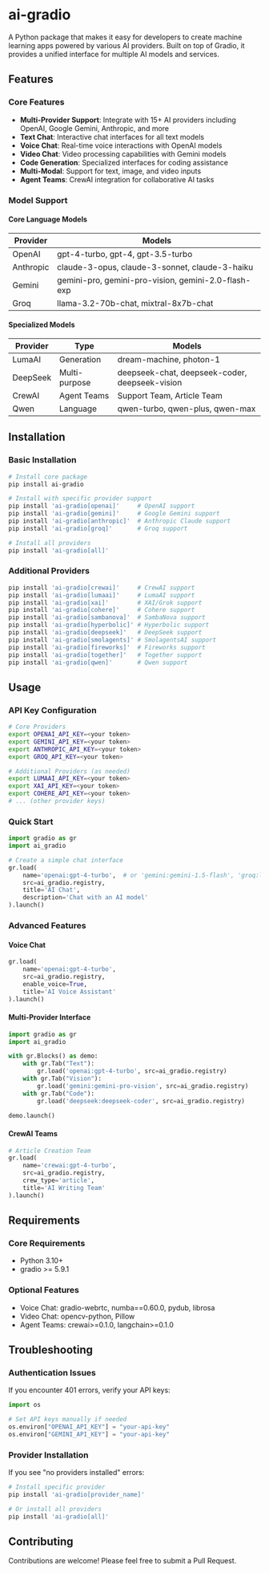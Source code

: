 # ai-gradio

A Python package that makes it easy for developers to create machine learning apps powered by various AI providers. Built on top of Gradio, it provides a unified interface for multiple AI models and services.

## Features

### Core Features
- **Multi-Provider Support**: Integrate with 15+ AI providers including OpenAI, Google Gemini, Anthropic, and more
- **Text Chat**: Interactive chat interfaces for all text models
- **Voice Chat**: Real-time voice interactions with OpenAI models
- **Video Chat**: Video processing capabilities with Gemini models
- **Code Generation**: Specialized interfaces for coding assistance
- **Multi-Modal**: Support for text, image, and video inputs
- **Agent Teams**: CrewAI integration for collaborative AI tasks

### Model Support

#### Core Language Models
| Provider | Models |
|----------|---------|
| OpenAI | gpt-4-turbo, gpt-4, gpt-3.5-turbo |
| Anthropic | claude-3-opus, claude-3-sonnet, claude-3-haiku |
| Gemini | gemini-pro, gemini-pro-vision, gemini-2.0-flash-exp |
| Groq | llama-3.2-70b-chat, mixtral-8x7b-chat |

#### Specialized Models
| Provider | Type | Models |
|----------|------|---------|
| LumaAI | Generation | dream-machine, photon-1 |
| DeepSeek | Multi-purpose | deepseek-chat, deepseek-coder, deepseek-vision |
| CrewAI | Agent Teams | Support Team, Article Team |
| Qwen | Language | qwen-turbo, qwen-plus, qwen-max |

## Installation

### Basic Installation
```bash
# Install core package
pip install ai-gradio

# Install with specific provider support
pip install 'ai-gradio[openai]'     # OpenAI support
pip install 'ai-gradio[gemini]'     # Google Gemini support
pip install 'ai-gradio[anthropic]'  # Anthropic Claude support
pip install 'ai-gradio[groq]'       # Groq support

# Install all providers
pip install 'ai-gradio[all]'
```

### Additional Providers
```bash
pip install 'ai-gradio[crewai]'     # CrewAI support
pip install 'ai-gradio[lumaai]'     # LumaAI support
pip install 'ai-gradio[xai]'        # XAI/Grok support
pip install 'ai-gradio[cohere]'     # Cohere support
pip install 'ai-gradio[sambanova]'  # SambaNova support
pip install 'ai-gradio[hyperbolic]' # Hyperbolic support
pip install 'ai-gradio[deepseek]'   # DeepSeek support
pip install 'ai-gradio[smolagents]' # SmolagentsAI support
pip install 'ai-gradio[fireworks]'  # Fireworks support
pip install 'ai-gradio[together]'   # Together support
pip install 'ai-gradio[qwen]'       # Qwen support
```

## Usage

### API Key Configuration
```bash
# Core Providers
export OPENAI_API_KEY=<your token>
export GEMINI_API_KEY=<your token>
export ANTHROPIC_API_KEY=<your token>
export GROQ_API_KEY=<your token>

# Additional Providers (as needed)
export LUMAAI_API_KEY=<your token>
export XAI_API_KEY=<your token>
export COHERE_API_KEY=<your token>
# ... (other provider keys)
```

### Quick Start
```python
import gradio as gr
import ai_gradio

# Create a simple chat interface
gr.load(
    name='openai:gpt-4-turbo',  # or 'gemini:gemini-1.5-flash', 'groq:llama-3.2-70b-chat'
    src=ai_gradio.registry,
    title='AI Chat',
    description='Chat with an AI model'
).launch()
```

### Advanced Features

#### Voice Chat
```python
gr.load(
    name='openai:gpt-4-turbo',
    src=ai_gradio.registry,
    enable_voice=True,
    title='AI Voice Assistant'
).launch()
```

#### Multi-Provider Interface
```python
import gradio as gr
import ai_gradio

with gr.Blocks() as demo:
    with gr.Tab("Text"):
        gr.load('openai:gpt-4-turbo', src=ai_gradio.registry)
    with gr.Tab("Vision"):
        gr.load('gemini:gemini-pro-vision', src=ai_gradio.registry)
    with gr.Tab("Code"):
        gr.load('deepseek:deepseek-coder', src=ai_gradio.registry)

demo.launch()
```

#### CrewAI Teams
```python
# Article Creation Team
gr.load(
    name='crewai:gpt-4-turbo',
    src=ai_gradio.registry,
    crew_type='article',
    title='AI Writing Team'
).launch()
```

## Requirements

### Core Requirements
- Python 3.10+
- gradio >= 5.9.1

### Optional Features
- Voice Chat: gradio-webrtc, numba==0.60.0, pydub, librosa
- Video Chat: opencv-python, Pillow
- Agent Teams: crewai>=0.1.0, langchain>=0.1.0

## Troubleshooting

### Authentication Issues
If you encounter 401 errors, verify your API keys:
```python
import os

# Set API keys manually if needed
os.environ["OPENAI_API_KEY"] = "your-api-key"
os.environ["GEMINI_API_KEY"] = "your-api-key"
```

### Provider Installation
If you see "no providers installed" errors:
```bash
# Install specific provider
pip install 'ai-gradio[provider_name]'

# Or install all providers
pip install 'ai-gradio[all]'
```


## Contributing
Contributions are welcome! Please feel free to submit a Pull Request.






